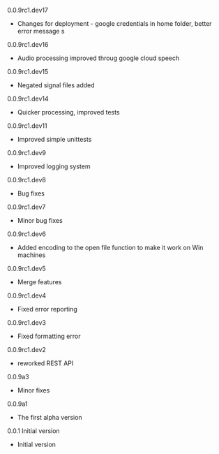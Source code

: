 0.0.9rc1.dev17
- Changes for deployment - google credentials in home folder, better error message s

0.0.9rc1.dev16
- Audio processing improved throug google cloud speech

0.0.9rc1.dev15
- Negated signal files added

0.0.9rc1.dev14
- Quicker processing, improved tests

0.0.9rc1.dev11
- Improved simple unittests

0.0.9rc1.dev9
- Improved logging system

0.0.9rc1.dev8
- Bug fixes

0.0.9rc1.dev7
- Minor bug fixes

0.0.9rc1.dev6
- Added encoding to the open file function to make it work on Win machines

0.0.9rc1.dev5
- Merge features

0.0.9rc1.dev4
- Fixed error reporting

0.0.9rc1.dev3
- Fixed formatting error

0.0.9rc1.dev2
- reworked REST API

0.0.9a3
- Minor fixes

0.0.9a1
- The first alpha version

0.0.1 Initial version
- Initial version